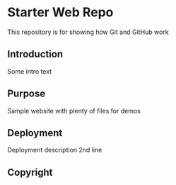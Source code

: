 # Starter Web Repo

This repository is for showing how Git and GitHub work

## Introduction
Some intro text

## Purpose

Sample website with plenty of files for demos

## Deployment

Deployment description
2nd line

## Copyright

